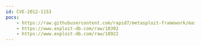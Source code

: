 ```yaml
---
id: CVE-2012-1153
pocs:
    - https://raw.githubusercontent.com/rapid7/metasploit-framework/master/modules/exploits/multi/http/apprain_upload_exec.rb
    - https://www.exploit-db.com/raw/18392
    - https://www.exploit-db.com/raw/18922
---
```

